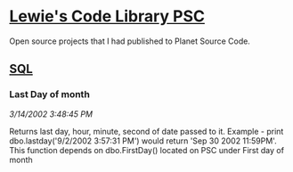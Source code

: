 # [Lewie's Code Library PSC](../../README.md)

Open source projects that I had published to Planet Source Code.

## [SQL](../README.md)

### Last Day of month

*3/14/2002 3:48:45 PM*

Returns last day, hour, minute, second of date passed to it. Example - print dbo.lastday('9/2/2002 3:57:31 PM') would return 'Sep 30 2002 11:59PM'. This function depends on dbo.FirstDay() located on PSC under First day of month


